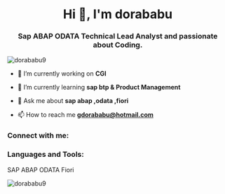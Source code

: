 <h1 align="center">Hi 👋, I'm dorababu</h1>
<h3 align="center">Sap ABAP ODATA Technical Lead Analyst and passionate about Coding.</h3>

<p align="left"> <img src="https://komarev.com/ghpvc/?username=dorababu9&label=Profile%20views&color=0e75b6&style=flat" alt="dorababu9" /> </p>

- 🔭 I’m currently working on **CGI**

- 🌱 I’m currently learning **sap btp & Product Management**

- 💬 Ask me about **sap abap ,odata ,fiori**

- 📫 How to reach me **gdorababu@hotmail.com**

<h3 align="left">Connect with me:</h3>
<p align="left">
</p>

<h3 align="left">Languages and Tools:</h3>
<p> SAP ABAP ODATA Fiori</p>
<p><img align="center" src="https://github-readme-stats.vercel.app/api/top-langs?username=dorababu9&show_icons=true&locale=en&layout=compact" alt="dorababu9" /></p>
